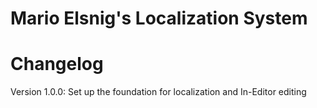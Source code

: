 # Mario Elsnig's Localization System

# Changelog

Version 1.0.0:
	Set up the foundation for localization and In-Editor editing